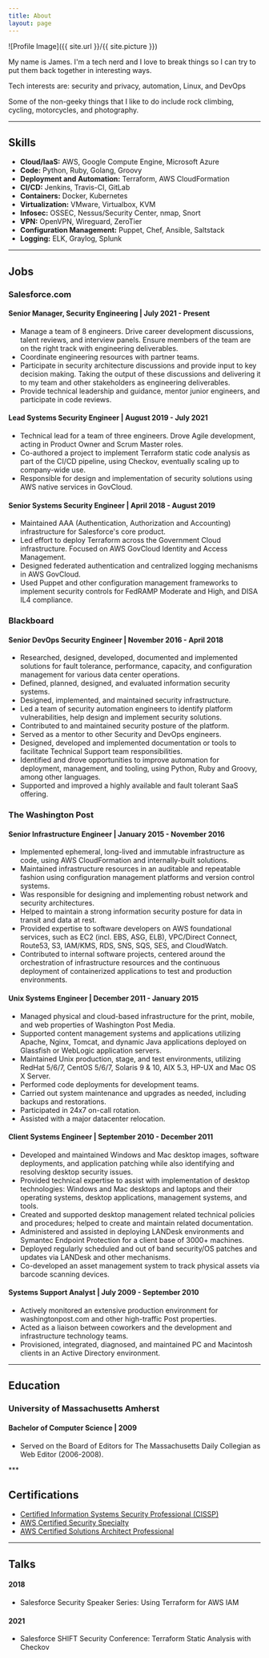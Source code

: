 ```yaml
---
title: About
layout: page
---
```

![Profile Image]({{ site.url }}/{{ site.picture }})

<p>My name is James. I'm a tech nerd and I love to break things so I can try to put them back together in interesting ways.</p>

<p>Tech interests are: security and privacy, automation, Linux, and DevOps</p>

<p>Some of the non-geeky things that I like to do include rock climbing, cycling, motorcycles, and photography.</p>

***

<h2>Skills</h2>

<ul class="skill-list">
	<li><b>Cloud/IaaS:</b> AWS, Google Compute Engine, Microsoft Azure</li>
	<li><b>Code:</b> Python, Ruby, Golang, Groovy</li>
	<li><b>Deployment and Automation:</b> Terraform, AWS CloudFormation</li>
	<li><b>CI/CD:</b> Jenkins, Travis-CI, GitLab</li>
	<li><b>Containers:</b> Docker, Kubernetes</li>
	<li><b>Virtualization:</b> VMware, Virtualbox, KVM</li>
	<li><b>Infosec:</b> OSSEC, Nessus/Security Center, nmap, Snort</li>
	<li><b>VPN:</b> OpenVPN, Wireguard, ZeroTier</li>
	<li><b>Configuration Management:</b> Puppet, Chef, Ansible, Saltstack</li>
	<li><b>Logging:</b> ELK, Graylog, Splunk</li>
</ul>

***

<h2>Jobs</h2>
<h3>Salesforce.com</h3>
<h4>Senior Manager, Security Engineering | July 2021 - Present</h4>
<ul class="skill-list">
	<li>Manage a team of 8 engineers. Drive career development discussions, talent reviews, and interview panels. Ensure members of the team are on the right track with engineering deliverables.</li>
	<li>Coordinate engineering resources with partner teams.</li>
	<li>Participate in security architecture discussions and provide input to key decision making. Taking the output of these discussions and delivering it to my team and other stakeholders as engineering deliverables.</li>
	<li>Provide technical leadership and guidance, mentor junior engineers, and participate in code reviews.</li>
</ul>
<h4>Lead Systems Security Engineer | August 2019 - July 2021</h4>
<ul class="skill-list">
	<li>Technical lead for a team of three engineers. Drove Agile development, acting in Product Owner and Scrum Master roles.</li>
	<li>Co-authored a project to implement Terraform static code analysis as part of the CI/CD pipeline, using Checkov, eventually scaling up to company-wide use.</li>
	<li>Responsible for design and implementation of security solutions using AWS native services in GovCloud.</li>
</ul>
<h4>Senior Systems Security Engineer | April 2018 - August 2019</h4>

<ul class="skill-list">
	<li>Maintained AAA (Authentication, Authorization and Accounting) infrastructure for Salesforce's core product.</li>
	<li>Led effort to deploy Terraform across the Government Cloud infrastructure. Focused on AWS GovCloud Identity and Access Management.</li>
	<li>Designed federated authentication and centralized logging mechanisms in AWS GovCloud.</li>
	<li>Used Puppet and other configuration management frameworks to implement security controls for FedRAMP Moderate and High, and DISA IL4 compliance.</li>
</ul>
<h3>Blackboard</h3>
<h4>Senior DevOps Security Engineer | November 2016 - April 2018</h4>
<ul class="skill-list">
	<li>Researched, designed, developed, documented and implemented solutions for fault tolerance, performance, capacity, and configuration management for various data center operations.</li>
	<li>Defined, planned, designed, and evaluated information security systems.</li>
	<li>Designed, implemented, and maintained security infrastructure.</li>
	<li>Led a team of security automation engineers to identify platform vulnerabilities, help design and implement security solutions.</li>
	<li>Contributed to and maintained security posture of the platform.</li>
	<li>Served as a mentor to other Security and DevOps engineers.</li>
	<li>Designed, developed and implemented documentation or tools to facilitate Technical Support team responsibilities.</li>
	<li>Identified and drove opportunities to improve automation for deployment, management, and tooling, using Python, Ruby and Groovy, among other languages.</li>
	<li>Supported and improved a highly available and fault tolerant SaaS offering.</li>
</ul>
<h3>The Washington Post</h3>
<h4>Senior Infrastructure Engineer | January 2015 - November 2016</h4>
<ul class="skill-list">
	<li>Implemented ephemeral, long-lived and immutable infrastructure as code, using AWS CloudFormation and internally-built solutions.</li>
	<li>Maintained infrastructure resources in an auditable and repeatable fashion using configuration management platforms and version control systems.</li>
	<li>Was responsible for designing and implementing robust network and security architectures.</li>
	<li>Helped to maintain a strong information security posture for data in transit and data at rest.</li>
	<li>Provided expertise to software developers on AWS foundational services, such as EC2 (incl. EBS, ASG, ELB), VPC/Direct Connect, Route53, S3, IAM/KMS, RDS, SNS, SQS, SES, and CloudWatch.</li>
	<li>Contributed to internal software projects, centered around the orchestration of infrastructure resources and the continuous deployment of containerized applications to test and production environments.</li>
</ul>
<h4>Unix Systems Engineer | December 2011 - January 2015</h4>
<ul class="skill-list">
	<li>Managed physical and cloud-based infrastructure for the print, mobile, and web properties of Washington Post Media.</li>
	<li>Supported content management systems and applications utilizing Apache, Nginx, Tomcat, and dynamic Java applications deployed on Glassfish or WebLogic application servers.</li>
	<li>Maintained Unix production, stage, and test environments, utilizing RedHat 5/6/7, CentOS 5/6/7, Solaris 9 &amp; 10, AIX 5.3, HP-UX and Mac OS X Server.</li>
	<li>Performed code deployments for development teams.</li>
	<li>Carried out system maintenance and upgrades as needed, including backups and restorations.</li>
	<li>Participated in 24x7 on-call rotation.</li>
	<li>Assisted with a major datacenter relocation.</li>
</ul>
<h4>Client Systems Engineer | September 2010 - December 2011</h4>
<ul class="skill-list">
	<li>Developed and maintained Windows and Mac desktop images, software deployments, and application patching while also identifying and resolving desktop security issues.</li>
	<li>Provided technical expertise to assist with implementation of desktop technologies: Windows and Mac desktops and laptops and their operating systems, desktop applications, management systems, and tools.</li>
	<li>Created and supported desktop management related technical policies and procedures; helped to create and maintain related documentation.</li>
	<li>Administered and assisted in deploying LANDesk environments and Symantec Endpoint Protection for a client base of 3000+ machines.</li>
	<li>Deployed regularly scheduled and out of band security/OS patches and updates via LANDesk and other mechanisms.</li>
	<li>Co-developed an asset management system to track physical assets via barcode scanning devices.</li>
</ul>
<h4>Systems Support Analyst | July 2009 - September 2010</h4>
<ul class="skill-list">
	<li>Actively monitored an extensive production environment for washingtonpost.com and other high-traffic Post properties.</li>
	<li>Acted as a liaison between coworkers and the development and infrastructure technology teams.</li>
	<li>Provisioned, integrated, diagnosed, and maintained PC and Macintosh clients in an Active Directory environment.</li>
</ul>

***

<h2>Education</h2>
<h3>University of Massachusetts Amherst</h3>
<h4>Bachelor of Computer Science | 2009</h4>
<ul class="skill-list">
	<li>Served on the Board of Editors for The Massachusetts Daily Collegian as Web Editor (2006-2008).</li>
</ul>
***

<h2>Certifications</h2>
<ul class="skill-list">
	<li><a href="https://www.youracclaim.com/badges/73297cf2-3dfe-4b9a-bbbb-47e2133343d6/linked_in_profile">Certified Information Systems Security Professional (CISSP)</a></li>
	<li><a href="https://www.certmetrics.com/amazon/public/badge.aspx?i=7&t=c&d=2019-03-18&ci=AWS00157520">AWS Certified Security Specialty</a></li>
  <li><a href="https://www.certmetrics.com/amazon/public/badge.aspx?i=4&t=c&d=2017-09-28&ci=AWS00157520">AWS Certified Solutions Architect Professional</a></li>
</ul>

***

<h2>Talks</h2>
<h4>2018</h4>
<ul class="skill-list">
  <li>Salesforce Security Speaker Series: Using Terraform for AWS IAM</li>
</ul>
<h4>2021</h4>
<ul class="skill-list">
  <li>Salesforce SHIFT Security Conference: Terraform Static Analysis with Checkov</li>
</ul>